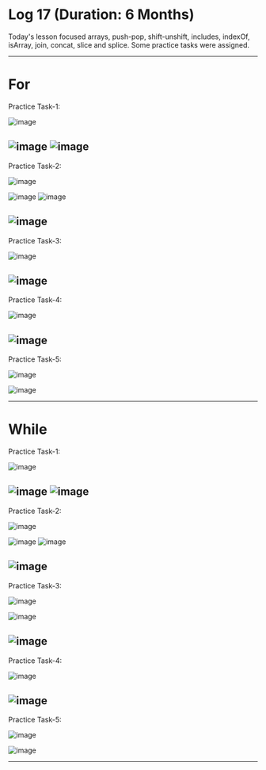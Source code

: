 # Log 17 (Duration: 6 Months)
Today's lesson focused arrays, push-pop, shift-unshift, includes, indexOf, isArray, join, concat, slice and splice. Some practice tasks were assigned.

---

# For

Practice Task-1:

![image](https://github.com/md-maheen-billah/Log-17/assets/140327805/ffdc3123-e269-45e9-93cd-a353e76ec390)

![image](https://github.com/md-maheen-billah/Log-17/assets/140327805/a68c1ac2-3b3d-4d75-9ab4-c851ae3e61cb)
![image](https://github.com/md-maheen-billah/Log-17/assets/140327805/f7c85da7-4edb-4342-a7da-96fcd586104d)
---

Practice Task-2:

![image](https://github.com/md-maheen-billah/Log-17/assets/140327805/ca8071ae-61dd-4445-8f9d-bc9a15dcd8e1)

![image](https://github.com/md-maheen-billah/Log-17/assets/140327805/8231532b-f04e-468e-856d-0c69ec80bc1a)
![image](https://github.com/md-maheen-billah/Log-17/assets/140327805/b81fb6b3-1668-49ce-bbbc-43d3242a975b)

![image](https://github.com/md-maheen-billah/Log-17/assets/140327805/762db2ed-3343-4385-a0b7-05c9d2d0f100)
---

Practice Task-3:

![image](https://github.com/md-maheen-billah/Log-17/assets/140327805/9f4a4407-e4a4-4b2e-ab66-274311811de5)

![image](https://github.com/md-maheen-billah/Log-17/assets/140327805/18a372fa-997d-4b69-9b2f-0906c7112882)
---

Practice Task-4:

![image](https://github.com/md-maheen-billah/Log-17/assets/140327805/21248ce9-cfa1-4c63-868e-ac14b29a7ef0)

![image](https://github.com/md-maheen-billah/Log-17/assets/140327805/9f6f4be1-35e9-431b-be89-5165bf80a52e)
---

Practice Task-5:

![image](https://github.com/md-maheen-billah/Log-17/assets/140327805/1ee3c9eb-f6fe-4e67-913e-1e77c82ab9a2)

![image](https://github.com/md-maheen-billah/Log-17/assets/140327805/20579a03-2009-411a-bd39-689a2035f0a5)

---

# While

Practice Task-1:

![image](https://github.com/md-maheen-billah/Log-17/assets/140327805/c3153d32-86eb-4cc1-bd5b-f6f63ce0519b)

![image](https://github.com/md-maheen-billah/Log-17/assets/140327805/a68c1ac2-3b3d-4d75-9ab4-c851ae3e61cb)
![image](https://github.com/md-maheen-billah/Log-17/assets/140327805/f7c85da7-4edb-4342-a7da-96fcd586104d)
---

Practice Task-2:

![image](https://github.com/md-maheen-billah/Log-17/assets/140327805/f3af7088-1920-4c2d-86ed-13eb38f7a23e)

![image](https://github.com/md-maheen-billah/Log-17/assets/140327805/8231532b-f04e-468e-856d-0c69ec80bc1a)
![image](https://github.com/md-maheen-billah/Log-17/assets/140327805/b81fb6b3-1668-49ce-bbbc-43d3242a975b)

![image](https://github.com/md-maheen-billah/Log-17/assets/140327805/762db2ed-3343-4385-a0b7-05c9d2d0f100)
---

Practice Task-3:

![image](https://github.com/md-maheen-billah/Log-17/assets/140327805/726bfbd7-14f3-4632-9467-14f0ef287801)

![image](https://github.com/md-maheen-billah/Log-17/assets/140327805/a768893b-8b64-43e2-a0fb-8fb0e996b769)

![image](https://github.com/md-maheen-billah/Log-17/assets/140327805/72144b30-3cca-4b7d-9651-bf872073f64e)
---

Practice Task-4:

![image](https://github.com/md-maheen-billah/Log-17/assets/140327805/4b0694a1-85cf-482d-ae86-32d1b7a95796)

![image](https://github.com/md-maheen-billah/Log-17/assets/140327805/beca6b66-9f50-4329-a5ec-eb9a31ab21ba)
---

Practice Task-5:

![image](https://github.com/md-maheen-billah/Log-17/assets/140327805/9170da93-90c4-4225-9033-dcd28ca66803)

![image](https://github.com/md-maheen-billah/Log-17/assets/140327805/b20205d9-9f98-4727-b48b-0905233310e7)

---



